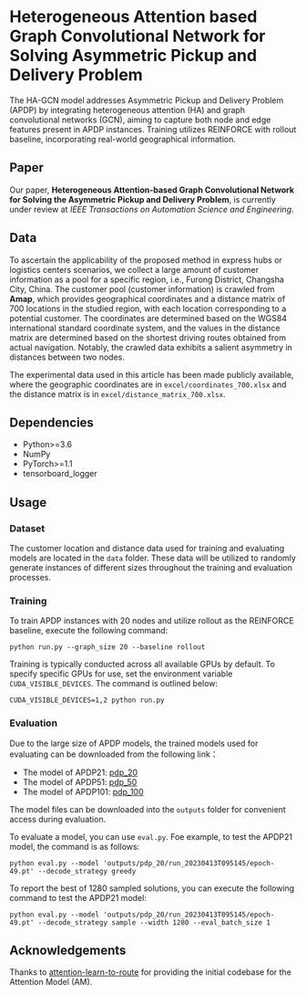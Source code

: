 #  Heterogeneous Attention based Graph Convolutional Network for Solving Asymmetric Pickup and Delivery Problem
The HA-GCN model addresses Asymmetric Pickup and Delivery Problem (APDP) by integrating heterogeneous attention (HA) and graph convolutional networks (GCN), aiming to capture both node and edge features present in APDP instances. Training utilizes REINFORCE with rollout baseline, incorporating real-world geographical information.

## Paper
Our paper, **Heterogeneous Attention-based Graph Convolutional Network for Solving the Asymmetric Pickup and Delivery Problem**, is currently under review at *IEEE Transactions on Automation Science and Engineering*.

## Data
To ascertain the applicability of the proposed method in express hubs or logistics centers scenarios, we collect a large amount of customer information as a pool for a specific region, i.e., Furong District, Changsha City, China. The customer pool (customer information) is crawled from **Amap**, which provides geographical coordinates and a distance matrix of 700 locations in the studied region, with each location corresponding to a potential customer. The coordinates are determined based on the WGS84 international standard coordinate system, and the values in the distance matrix are determined based on the shortest driving routes obtained from actual navigation. Notably, the crawled data exhibits a salient asymmetry in distances between two nodes. 

The experimental data used in this article has been made publicly available, where the geographic coordinates are in `excel/coordinates_700.xlsx` and the distance matrix is in `excel/distance_matrix_700.xlsx`.

## Dependencies
* Python>=3.6
* NumPy
* PyTorch>=1.1
* tensorboard_logger

## Usage
### Dataset
The customer location and distance data used for training and evaluating models are located in the `data` folder. These data will be utilized to randomly generate instances of different sizes throughout the training and evaluation processes.

### Training
To train APDP instances with 20 nodes and utilize rollout as the REINFORCE baseline, execute the following command:
```
python run.py --graph_size 20 --baseline rollout
```
Training is typically conducted across all available GPUs by default. To specify specific GPUs for use, set the environment variable `CUDA_VISIBLE_DEVICES`. The command is outlined below:
```
CUDA_VISIBLE_DEVICES=1,2 python run.py 
```
### Evaluation
Due to the large size of APDP models, the trained models used for evaluating can be downloaded from the following link：
* The model of APDP21: [pdp_20](https://drive.google.com/drive/folders/1do5XWDFNkOtzcydwaJS_JyE9-OfMczq2?usp=sharing)
* The model of APDP51: [pdp_50](https://drive.google.com/drive/folders/1N7b0BAbFjzeMhXFPr_fOv4nwqK9TLtNd?usp=sharing)
* The model of APDP101: [pdp_100](https://drive.google.com/drive/folders/1pm84NpxQIAwQJofjfPtAeGwohrP6O3SL?usp=sharing)
  
The model files can be downloaded into the `outputs` folder for convenient access during evaluation.

To evaluate a model, you can use `eval.py`. Foe example, to test the APDP21 model, the command is as follows:
```
python eval.py --model 'outputs/pdp_20/run_20230413T095145/epoch-49.pt' --decode_strategy greedy
```
To report the best of 1280 sampled solutions, you can execute the following command to test the APDP21 model:
```
python eval.py --model 'outputs/pdp_20/run_20230413T095145/epoch-49.pt' --decode_strategy sample --width 1280 --eval_batch_size 1
```
## Acknowledgements
Thanks to [attention-learn-to-route](https://github.com/wouterkool/attention-learn-to-route) for providing the initial codebase for the Attention Model (AM).
